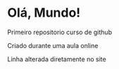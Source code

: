 # Olá, Mundo!
 Primeiro repositorio curso de github

Criado durante uma aula online

Linha alterada diretamente no site
